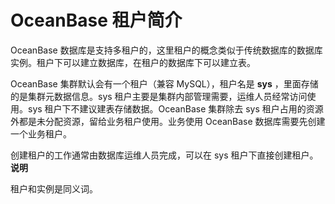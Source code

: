 OceanBase 租户简介 
===================================



OceanBase 数据库是支持多租户的，这里租户的概念类似于传统数据库的数据库实例。租户下可以建立数据库，在租户的数据库下可以建立表。

OceanBase 集群默认会有一个租户（兼容 MySQL），租户名是 **sys** ，里面存储的是集群元数据信息。sys 租户主要是集群内部管理需要，运维人员经常访问使用。sys 租户下不建议建表存储数据。OceanBase 集群除去 sys 租户占用的资源外都是未分配资源，留给业务租户使用。业务使用 OceanBase 数据库需要先创建一个业务租户。

创建租户的工作通常由数据库运维人员完成，可以在 sys 租户下直接创建租户。
**说明**



租户和实例是同义词。


